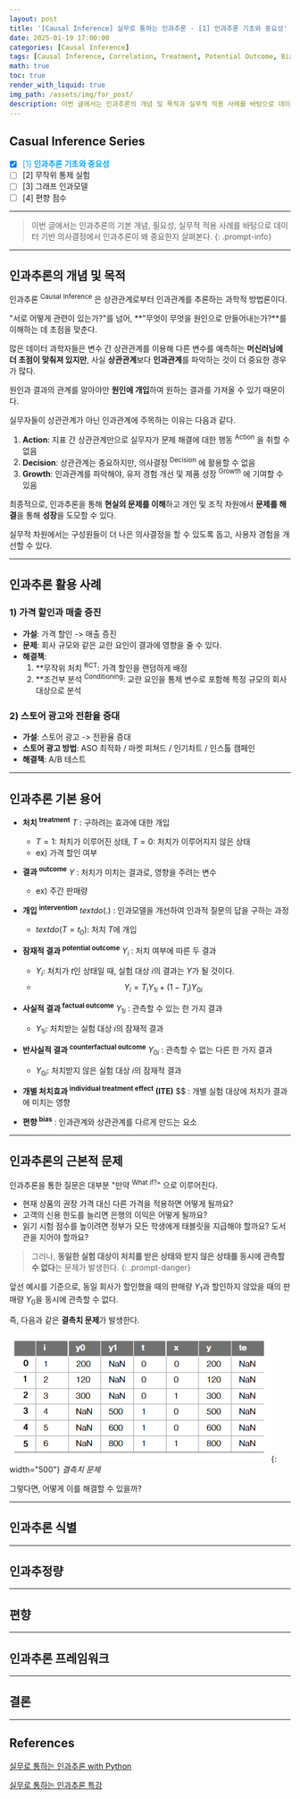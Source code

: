 ```yaml
---
layout: post
title: '[Causal Inference] 실무로 통하는 인과추론 - [1] 인과추론 기초와 중요성'
date: 2025-01-19 17:00:00
categories: [Causal Inference]
tags: [Causal Inference, Correlation, Treatment, Potential Outcome, Bias]
math: true
toc: true
render_with_liquid: true
img_path: /assets/img/for_post/
description: 이번 글에서는 인과추론의 개념 및 목적과 실무적 적용 사례를 바탕으로 데이터 기반 의사결정에서 인과추론이 왜 중요한지 살펴본다.
---
```


## Casual Inference Series

- [x] <span style="color: #07a8f7">[1] **인과추론 기초와 중요성**</span>
- [ ] [2] 무작위 통제 실험
- [ ] [3] 그래프 인과모델
- [ ] [4] 편향 점수

---

> 이번 글에서는 인과추론의 기본 개념, 필요성, 실무적 적용 사례를 바탕으로 데이터 기반 의사결정에서 인과추론이 왜 중요한지 살펴본다.
{: .prompt-info}

---
## 인과추론의 개념 및 목적

인과추론 <sup>Causal Inference</sup> 은 상관관계로부터 인과관계를 추론하는 과학적 방법론이다.

"서로 어떻게 관련이 있는가?"를 넘어, **"무엇이 무엇을 원인으로 만들어내는가?**를 이해하는 데 초점을 맞춘다.

많은 데이터 과학자들은 변수 간 상관관계를 이용해 다른 변수를 예측하는 **머신러닝에 더 초점이 맞춰져 있지만**, 사실 **상관관계**보다 **인과관계**를 파악하는 것이 더 중요한 경우가 많다.

원인과 결과의 관계를 알아야만 **원인에 개입**하여 원하는 결과를 가져올 수 있기 때문이다.

실무자들이 상관관계가 아닌 인과관계에 주목하는 이유는 다음과 같다.

1. **Action**: 지표 간 상관관계만으로 실무자가 문제 해결에 대한 행동 <sup>Action</sup> 을 취할 수 없음
2. **Decision**: 상관관계는 중요하지만, 의사결정 <sup>Decision</sup> 에 활용할 수 없음
3. **Growth**: 인과관계를 파악해야, 유저 경험 개선 및 제품 성장 <sup>Growth</sup> 에 기여할 수 있음

최종적으로, 인과추론을 통해 **현실의 문제를 이해**하고 개인 및 조직 차원에서 **문제를 해결**을 통해 **성장**을 도모할 수 있다.

실무적 차원에서는 구성원들이 더 나은 의사결정을 할 수 있도록 돕고, 사용자 경험을 개선할 수 있다.

---
## 인과추론 활용 사례 

### 1) 가격 할인과 매출 증진

- **가설**: 가격 할인 -> 매출 증진
- **문제**: 회사 규모와 같은 교란 요인이 결과에 영향을 줄 수 있다.
- **해결책**:
   1. **무작위 처치 <sup>RCT</sup>: 가격 할인을 랜덤하게 배정
   2. **조건부 분석 <sup>Conditioning</sup>: 교란 요인을 통제 변수로 포함해 특정 규모의 회사 대상으로 분석

### 2) 스토어 광고와 전환율 증대

- **가설**: 스토어 광고 -> 전환율 증대
- **스토어 광고 방법**: ASO 최적화 / 마켓 피쳐드 / 인기차트 / 인스톨 캠페인 
- **해결책**: A/B 테스트

---
## 인과추론 기본 용어

- **처치 <sup>treatment</sup>** $T$ : 구하려는 효과에 대한 개입
   - $T = 1$: 처치가 이루어진 상태, $T = 0$: 처치가 이루어지지 않은 상태
   - ex) 가격 할인 여부

- **결과 <sup>outcome</sup>** $Y$ : 처치가 미치는 결과로, 영향을 주려는 변수
   - ex) 주간 판매량

- **개입 <sup>intervention</sup>** $text{do}(.)$ : 인과모델을 개선하여 인과적 질문의 답을 구하는 과정
   - $text{do}(T = t_0)$: 처치 $T$에 개입

- **잠재적 결과 <sup>potential outcome</sup>** $Y_i$ : 처치 여부에 따른 두 결과
   - $Y_i$: 처치가 $t$인 상태일 때, 실험 대상 $i$의 결과는 $Y$가 될 것이다.
   - $$ Y_i = T_iY_{1i} + (1-T_i)Y_{0i} $$

- **사실적 결과 <sup>factual outcome</sup>** $Y_{1i}$ : 관측할 수 있는 한 가지 결과
   - $Y_{1i}$: 처치받는 실험 대상 $i$의 잠재적 결과 

- **반사실적 결과 <sup>counterfactual outcome</sup>** $Y_{0i}$ : 관측할 수 없는 다른 한 가지 결과
   - $Y_{0i}$: 처치받지 않은 실험 대상 $i$의 잠재적 결과

- **개별 처치효과 <sup>individual treatment effect</sup> (ITE)** $$ : 개별 실험 대상에 처치가 결과에 미치는 영향

- **편향 <sup>bias</sup>** : 인과관계와 상관관계를 다르게 만드는 요소

---
## 인과추론의 근본적 문제

인과추론을 통한 질문은 대부분 "만약 <sup>What if?</sup>" 으로 이루어진다.

- 현재 상품의 권장 가격 대신 다른 가격을 적용하면 어떻게 될까요?
- 고객의 신용 한도를 늘리면 은행의 이익은 어떻게 될까요?
- 읽기 시험 점수를 높이려면 정부가 모든 학생에게 태블릿을 지급해야 할까요? 도서관을 지어야 할까요?

> 그러나, **동일한 실험 대상이 처치를 받은 상태와 받지 않은 상태를 동시에 관측할 수 없다**는 문제가 발생한다.
{: .prompt-danger}

앞선 예시를 기준으로, 동일 회사가 할인했을 때의 판매량 $Y_1$과 할인하지 않았을 때의 판매량 $Y_0$을 동시에 관측할 수 없다.

즉, 다음과 같은 **결측치 문제**가 발생한다.

![image](assets/img/for_post/250119-1.png){: width="500"}
_결측치 문제_

그렇다면, 어떻게 이를 해결할 수 있을까?

---
## 인과추론 식별



---
## 인과추정량


---
## 편향


---
## 인과추론 프레임워크


---
## 결론



---
## References

[실무로 통하는 인과추론 with Python](https://product.kyobobook.co.kr/detail/S000212577153)

[실무로 통하는 인과추론 특강](https://youtube.com/playlist?list=PLKKkeayRo4PWuwIL0_C7n_QQQ_at6CpoE&si=ZMGPzCLr-T3EtVM9)